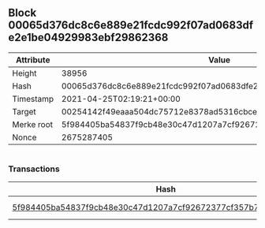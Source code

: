 ## Block 00065d376dc8c6e889e21fcdc992f07ad0683dfe2e1be04929983ebf29862368

Attribute | Value
--- | ---
Height | 38956
Hash | 00065d376dc8c6e889e21fcdc992f07ad0683dfe2e1be04929983ebf29862368
Timestamp | 2021-04-25T02:19:21+00:00
Target | 00254142f49eaaa504dc75712e8378ad5316cbcead634704b3734b6271167cc4
Merke root | 5f984405ba54837f9cb48e30c47d1207a7cf92672377cf357b7df2f5a007e432
Nonce | 2675287405

```

```

### Transactions

Hash | Amount
--- | ---
[5f984405ba54837f9cb48e30c47d1207a7cf92672377cf357b7df2f5a007e432](5f984405ba54837f9cb48e30c47d1207a7cf92672377cf357b7df2f5a007e432.md) | 10.00000000 SKEPTI 
